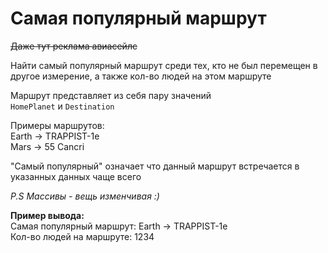 # Самая популярный маршрут

~~Даже тут реклама авиасейлс~~

Найти самый популярный маршрут среди тех, кто не был перемещен в другое измерение, а также кол-во людей на этом маршруте

Маршрут представляет из себя пару значений\
`HomePlanet` и `Destination`

Примеры маршрутов:\
Earth -> TRAPPIST-1e\
Mars -> 55 Cancri

"Самый популярный" означает что данный маршрут встречается в указанных данных чаще всего

*P.S Массивы - вещь изменчивая :)*

**Пример вывода:**\
Самая популярный маршрут: Earth -> TRAPPIST-1e\
Кол-во людей на маршруте: 1234